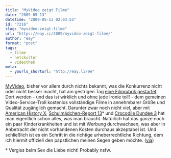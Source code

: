 ```yaml
---
title: "MyVideo zeigt Filme"
date: "2009-05-13"
datetime: "2009-05-13 02:03:55"
id: "7216"
slug: "myvideo-zeigt-filme"
url: "https://eay.cc/2009/myvideo-zeigt-filme/"
author: "eay"
format: "post"
tags:
  - filme
  - netzkultur
  - videothek
meta:
  - yourls_shorturl: "http://eay.li/9e"
---
```


[MyVideo](http://www.myvideo.de/), bisher vor allem durch nichts bekannt, was die Konkurrenz nicht oder nicht besser macht, hat am gestrigen Tag [eine Filmrubrik gestartet](http://www.myvideo.de/Filme). Dort werden - und das ist wirklich und ohne jede Ironie toll! - dem gemeinen Video-Service-Troll kostenlos vollständige Filme in annehmbarer Größe und Qualität zugänglich gemacht. Darunter zwar noch nicht viel, aber mit [American History X](http://www.myvideo.de/Filme?kID=7812&cID=39220), [Schulmädchen-Report 13](http://www.myvideo.de/Filme?kID=7812&cID=40636)\* und [Crocodile Dundee 3](http://www.myvideo.de/Filme?kID=7812&cID=39230) hat man eigentlich schon alles, was man braucht. Natürlich hat das ganze noch ein paar Kinderkrankheiten und ist mit Werbung durchwachsen, was aber in Anbetracht der nicht vorhandenen Kosten durchaus akzeptabel ist. Und schließlich ist es ein Schritt in die richtige urheberrechtliche Richtung, dem ich hiermit offiziell den päpstlichen meinen Segen geben möchte. ([via](http://www.iheartpluto.de/film/nachricht-des-tages-ganze-filme-auf-myvideode/))

\* Vergiss beim Sex die Liebe nicht! Probably nsfw.
